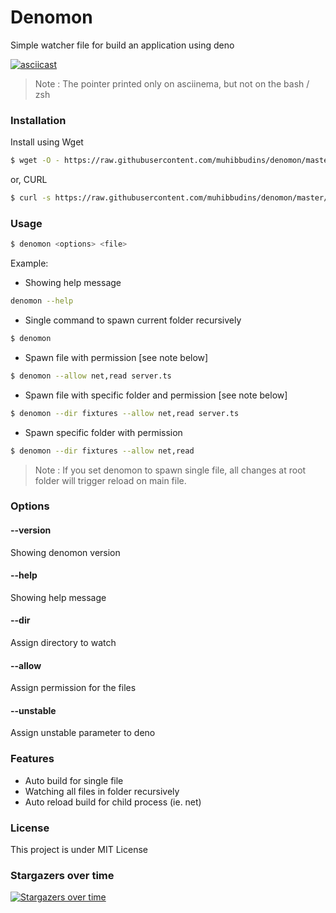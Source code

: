# Denomon

Simple watcher file for build an application using deno

[![asciicast](https://asciinema.org/a/kkoeCdKB5bKgCLY7XzHsmbFZy.png)](https://asciinema.org/a/kkoeCdKB5bKgCLY7XzHsmbFZy)

> Note : The pointer printed only on asciinema, but not on the bash / zsh

### Installation

Install using Wget

```bash
$ wget -O - https://raw.githubusercontent.com/muhibbudins/denomon/master/install.sh | sh
```

or, CURL
```bash
$ curl -s https://raw.githubusercontent.com/muhibbudins/denomon/master/install.sh | sh
```

### Usage

```bash
$ denomon <options> <file>
```

Example:

- Showing help message

```bash
denomon --help
```

- Single command to spawn current folder recursively

```bash
$ denomon
```

- Spawn file with permission [see note below]

```bash
$ denomon --allow net,read server.ts
```

- Spawn file with specific folder and permission [see note below]

```bash
$ denomon --dir fixtures --allow net,read server.ts
```

- Spawn specific folder with permission

```bash
$ denomon --dir fixtures --allow net,read
```

> Note : If you set denomon to spawn single file, all changes at root folder will trigger reload on main file.


### Options

#### --version

Showing denomon version

#### --help

Showing help message

#### --dir

Assign directory to watch

#### --allow

Assign permission for the files

#### --unstable

Assign unstable parameter to deno

### Features

- Auto build for single file
- Watching all files in folder recursively
- Auto reload build for child process (ie. net)

### License

This project is under MIT License

### Stargazers over time

[![Stargazers over time](https://starchart.cc/muhibbudins/denomon.svg)](https://starchart.cc/muhibbudins/denomon)
      